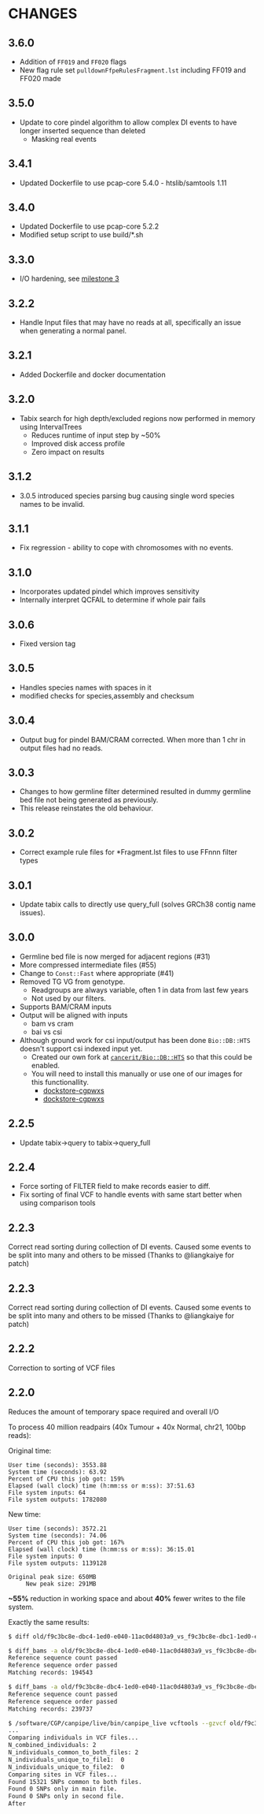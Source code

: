 # CHANGES

## 3.6.0
- Addition of `FF019` and `FF020` flags
- New flag rule set `pulldownFfpeRulesFragment.lst` including FF019 and FF020 made

## 3.5.0

- Update to core pindel algorithm to allow complex DI events to have longer inserted sequence than deleted
  - Masking real events

## 3.4.1

- Updated Dockerfile to use pcap-core 5.4.0 - htslib/samtools 1.11

## 3.4.0

- Updated Dockerfile to use pcap-core 5.2.2
- Modified setup script to use build/\*.sh

## 3.3.0

- I/O hardening, see [milestone 3](https://github.com/cancerit/cgpPindel/milestone/3)

## 3.2.2

- Handle Input files that may have no reads at all, specifically an issue when generating a normal panel.

## 3.2.1

- Added Dockerfile and docker documentation

## 3.2.0

- Tabix search for high depth/excluded regions now performed in memory using IntervalTrees
  - Reduces runtime of input step by ~50%
  - Improved disk access profile
  - Zero impact on results

## 3.1.2

- 3.0.5 introduced species parsing bug causing single word species names to be invalid.

## 3.1.1

- Fix regression - ability to cope with chromosomes with no events.

## 3.1.0

- Incorporates updated pindel which improves sensitivity
- Internally interpret QCFAIL to determine if whole pair fails

## 3.0.6

- Fixed version tag

## 3.0.5

- Handles species names with spaces in it
- modified checks for species,assembly and checksum

## 3.0.4

- Output bug for pindel BAM/CRAM corrected.  When more than 1 chr in output files had no reads.

## 3.0.3

- Changes to how germline filter determined resulted in dummy germline bed file not being generated as previously.
- This release reinstates the old behaviour.

## 3.0.2

- Correct example rule files for \*Fragment.lst files to use FFnnn filter types

## 3.0.1

- Update tabix calls to directly use query_full (solves GRCh38 contig name issues).

## 3.0.0

- Germline bed file is now merged for adjacent regions (#31)
- More compressed intermediate files (#55)
- Change to `Const::Fast` where appropriate (#41)
- Removed TG VG from genotype.
  - Readgroups are always variable, often 1 in data from last few years
  - Not used by our filters.
- Supports BAM/CRAM inputs
- Output will be aligned with inputs
  - bam vs cram
  - bai vs csi
- Although ground work for csi input/output has been done `Bio::DB::HTS` doesn't support csi indexed input yet.
  - Created our own fork at [`cancerit/Bio::DB::HTS`][cancerit-biodbhts] so that this could be enabled.
  - You will need to install this manually or use one of our images for this functionallity.
    - [dockstore-cgpwxs][ds-cgpwxs-git]
    - [dockstore-cgpwxs][ds-cgpwgs-git]

<!-- -->

## 2.2.5

- Update tabix->query to tabix->query_full

## 2.2.4

- Force sorting of FILTER field to make records easier to diff.
- Fix sorting of final VCF to handle events with same start better when using comparison tools

## 2.2.3

Correct read sorting during collection of DI events.  Caused some events to be split into many and
others to be missed (Thanks to @liangkaiye for patch)

## 2.2.3

Correct read sorting during collection of DI events.  Caused some events to be split into many and
others to be missed (Thanks to @liangkaiye for patch)

## 2.2.2

Correction to sorting of VCF files

## 2.2.0

Reduces the amount of temporary space required and overall I/O

To process 40 million readpairs (40x Tumour + 40x Normal, chr21, 100bp reads):

Original time:

```
User time (seconds): 3553.88
System time (seconds): 63.92
Percent of CPU this job got: 159%
Elapsed (wall clock) time (h:mm:ss or m:ss): 37:51.63
File system inputs: 64
File system outputs: 1782080
```

New time:

```
User time (seconds): 3572.21
System time (seconds): 74.06
Percent of CPU this job got: 167%
Elapsed (wall clock) time (h:mm:ss or m:ss): 36:15.01
File system inputs: 0
File system outputs: 1139128
```

```
Original peak size: 650MB
     New peak size: 291MB
```

__~55%__ reduction in working space and about __40%__ fewer writes to the file system.

Exactly the same results:

```bash
$ diff old/f9c3bc8e-dbc4-1ed0-e040-11ac0d4803a9_vs_f9c3bc8e-dbc1-1ed0-e040-11ac0d4803a9.germline.bed new/f9c3bc8e-dbc4-1ed0-e040-11ac0d4803a9_vs_f9c3bc8e-dbc1-1ed0-e040-11ac0d4803a9.germline.bed

$ diff_bams -a old/f9c3bc8e-dbc4-1ed0-e040-11ac0d4803a9_vs_f9c3bc8e-dbc1-1ed0-e040-11ac0d4803a9_wt.bam -b new/f9c3bc8e-dbc4-1ed0-e040-11ac0d4803a9_vs_f9c3bc8e-dbc1-1ed0-e040-11ac0d4803a9_wt.bam
Reference sequence count passed
Reference sequence order passed
Matching records: 194543

$ diff_bams -a old/f9c3bc8e-dbc4-1ed0-e040-11ac0d4803a9_vs_f9c3bc8e-dbc1-1ed0-e040-11ac0d4803a9_mt.bam -b new/f9c3bc8e-dbc4-1ed0-e040-11ac0d4803a9_vs_f9c3bc8e-dbc1-1ed0-e040-11ac0d4803a9_mt.bam
Reference sequence count passed
Reference sequence order passed
Matching records: 239737

$ /software/CGP/canpipe/live/bin/canpipe_live vcftools --gzvcf old/f9c3bc8e-dbc4-1ed0-e040-11ac0d4803a9_vs_f9c3bc8e-dbc1-1ed0-e040-11ac0d4803a9.flagged.vcf.gz --gzdiff new/f9c3bc8e-dbc4-1ed0-e040-11ac0d4803a9_vs_f9c3bc8e-dbc1-1ed0-e040-11ac0d4803a9.flagged.vcf.gz
...
Comparing individuals in VCF files...
N_combined_individuals:	2
N_individuals_common_to_both_files:	2
N_individuals_unique_to_file1:	0
N_individuals_unique_to_file2:	0
Comparing sites in VCF files...
Found 15321 SNPs common to both files.
Found 0 SNPs only in main file.
Found 0 SNPs only in second file.
After
```

[cancerit-biodbhts]: https://github.com/cancerit/Bio-DB-HTS/releases/tag/v2.10-rc1
[ds-cgpwgs-git]: https://github.com/cancerit/dockstore-cgpwgs
[ds-cgpwxs-git]: https://github.com/cancerit/dockstore-cgpwxs
